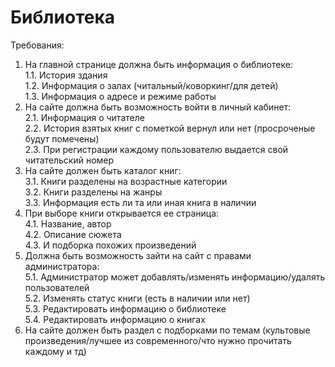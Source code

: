 # Библиотека  
Требования:  
1. На главной странице должна быть информация о библиотеке:  
   1.1. История здания  
   1.2. Информация о залах (читальный/коворкинг/для детей)  
   1.3. Информация о адресе и режиме работы  
2. На сайте должна быть возможность войти в личный кабинет:  
   2.1. Информация о читателе  
   2.2. История взятых книг с пометкой вернул или нет (просроченые будут помечены)  
   2.3. При регистрации каждому пользователю выдается свой читательский номер  
3. На сайте должен быть каталог книг:  
   3.1. Книги разделены на возрастные категории  
   3.2. Книги разделены на жанры  
   3.3. Информация есть ли та или иная книга в наличии  
4. При выборе книги открывается ее страница:  
   4.1. Название, автор  
   4.2. Описание сюжета  
   4.3. И подборка похожих произведений  
5. Должна быть возможность зайти на сайт с правами администратора:  
   5.1. Администратор может добавлять/изменять информацию/удалять пользователей  
   5.2. Изменять статус книги (есть в наличии или нет)  
   5.3. Редактировать информацию о библиотеке  
   5.4. Редактировать информацию о книгах  
6. На сайте должен быть раздел с подборками по темам (культовые произведения/лучшее из современного/что нужно прочитать каждому и тд)  
